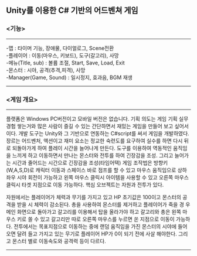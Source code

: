 ## Unity를 이용한 C# 기반의 어드벤쳐 게임</br>
### <기능></br>
***
-맵 : 타이머 기능, 장애물, 다이얼로그, Scene전환 </br>
-플레이어 : 이동(마우스, 키보드), 도구(갈고리), 사망</br>
-메뉴(Title, sub) : 볼륨 조절, Start, Save, Load, Exit</br>
-몬스터 : 시야, 공격(추격,피격), 사망</br>
-Manager(Game, Sound) : 일시정지, 효과음, BGM 재생</br>
***
### <게임 개요></br>
***
플랫폼은 Windows PC버전이고 모바일 버전은 없습니다. 기획 의도는 게임 기획 실무 경험 쌓는거와 많은 사람이 즐길 수 있는 간단하면서 재밌는 게임을 만들어 보고 싶어서이다. 개발 도구는 Unity와 그 기반으로 연동하는 C#script를 써서 게임을 개발하였다. 장르는 어드벤처, 액션이고 재미 요소는 정교한 숙련도를 요구하여 실수를 하면 다시 뒤로 되돌아가게 하여 플레이 시간을 늘어나게 만든다. 도구를 이용하여 역동적인 움직임을 느끼게 하고 이동하면서 만나는 몬스터와 전투를 하여 긴장감을 조성. 그리고 늘어가는 시간과 줄어드는 시간으로 긴장감을 조성(타임어택) 게임 조작법은 방향키(W,A,S,D)로 캐릭터 이동과 스페이스 바로 점프를 할 수 있고 마우스 움직임으로 상하좌우 시야 회전이 가능하고 왼쪽 마우스 클릭시 아이템을 사용할 수 있고 오른쪽 마우스 클릭시 타겟 지점으로 이동 가능하다. 핵심 오브젝트는 자원과 전투가 있다. 

자원에서는 플레이어가 체력과 무기를 가지고 있고 HP 초기값은 100이고 몬스터의 공격을 받을 시 체력이 감소된다. 총을 사용하여 몬스터를 제거하고 플레이어가 죽을 경
우 메인 화면으로 돌아가고 갈고리를 이용해서 탑을 올라가야 하고 갈고리와 총은 왼쪽 마우스 키로 쏠 수 있고 갈고리만 따로 오른쪽 마우스를 누르면 쏜 지점으로 이동이 가능하다.
전투에서는 목표지점으로 이동하는 중에 랜덤 움직임을 가진 몬스터의 시야에 들어오면 달려 들고 가지고 있는 무기로 플레이어 HP가 0이 되기 전에 사살 해야한다. 그리고 몬스터 별로 이동속도와 공격력 등이 다르다.
***